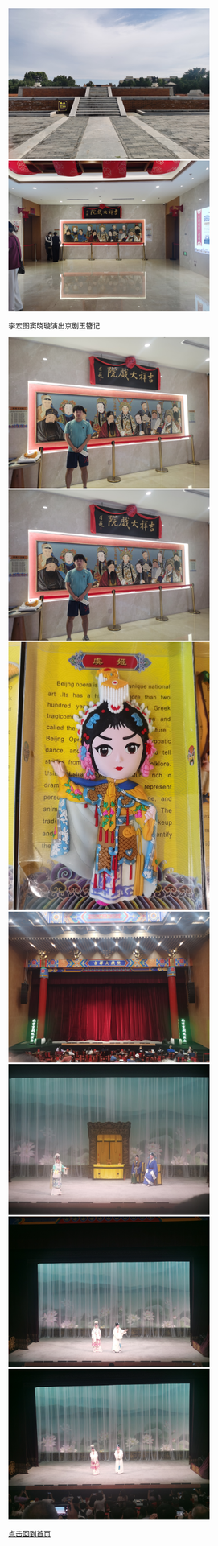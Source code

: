 <img src="./IMG_20230715_151204.jpg" width="400px">
<img src="./IMG_20230715_184936.jpg" width="400px">

李宏图窦晓璇演出京剧玉簪记

<img src="./IMG_20230715_185057.jpg" width="400px">
<img src="./IMG_20230715_185101.jpg" width="400px">
<img src="./IMG_20230715_190041.jpg" width="400px">
<img src="./IMG_20230715_191821.jpg" width="400px">
<img src="./IMG_20230715_193728.jpg" width="400px">
<img src="./IMG_20230715_214445.jpg" width="400px">
<img src="./IMG_20230715_214600.jpg" width="400px">

[点击回到首页](../README.md)